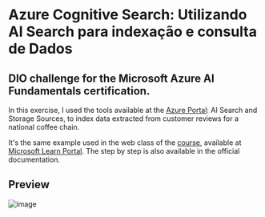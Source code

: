 # Azure Cognitive Search: Utilizando AI Search para indexação e consulta de Dados
## DIO challenge for the Microsoft Azure AI Fundamentals certification.

In this exercise, I used the tools available at the [Azure Portal](https://portal.azure.com/): AI Search and Storage Sources, to index data extracted from customer reviews for a national coffee chain.

It's the same example used in the web class of the [course](https://web.dio.me/track/microsoft-azure-ai-fundamentals), available at [Microsoft Learn Portal](https://microsoftlearning.github.io/mslearn-ai-fundamentals/Instructions/Labs/11-ai-search.html). The step by step is also available in the official documentation.

## Preview
![image](https://github.com/buenodeandrade/dio-ml-search-storage/assets/147355115/93df16ed-a0b7-4f09-b4f9-fb1ddad11093)

